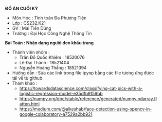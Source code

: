 **ĐỒ ÁN CUỐI KỲ**

- Môn Học : Tính toán Đa Phương Tiện
- Lớp : CS232.K21
- GV : Mai Tiến Dũng
- Trường : Đại Học Công Nghệ Thông Tin

**Bài Toán : Nhận dạng người đeo khẩu trang**

 - Thành viên nhóm :
    - Trần Đỗ Quốc Khiêm : 18520076
    - Lê Đại Thành : 18521404
    - Nguyễn Hoàng Thắng : 18521394
  - Hướng dẫn : Sửa các link trong file ipynp bằng các file tương ứng được tải về từ github
  - Tham khảo :
    - https://towardsdatascience.com/classifying-cat-pics-with-a-logistic-regression-model-e35dfb9159bb
    - https://numpy.org/doc/stable/reference/generated/numpy.ndarray.flatten.html
    - https://medium.com/@alkeshab/face-detection-using-opencv-in-google-colaboratory-a7529a2bb921
